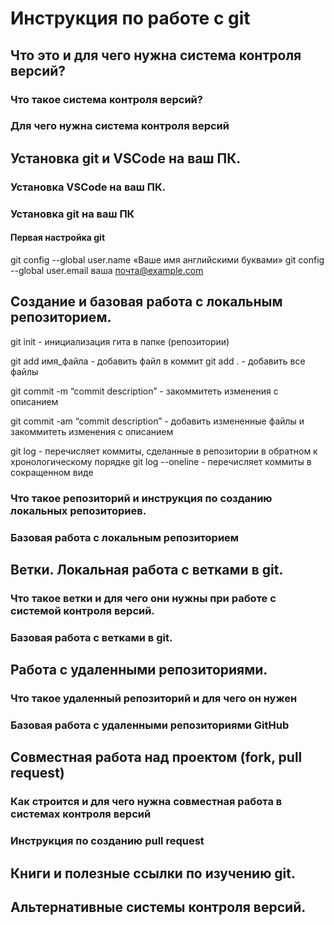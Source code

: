 # Инструкция по работе с git

## Что это и для чего нужна система контроля версий?

### Что такое система контроля версий?

### Для чего нужна система контроля версий

## Установка git и VSCode на ваш ПК.

### Установка VSCode на ваш ПК.

### Установка git на ваш ПК

#### Первая настройка git
git config --global user.name «Ваше имя английскими буквами»
git config --global user.email ваша почта@example.com


## Создание и базовая работа с локальным репозиторием.
git init - инициализация гита в папке (репозитории)

git add имя_файла - добавить файл в коммит
git add . - добавить все файлы

git commit -m “commit description” - закоммитеть изменения с описанием

git commit -am “commit description” - добавить измененные файлы и закоммитеть изменения с описанием

git log -  перечисляет коммиты, сделанные в репозитории в обратном к хронологическому порядке
git log --oneline -  перечисляет коммиты в сокращенном виде


### Что такое репозиторий и инструкция по созданию локальных репозиториев.

### Базовая работа с локальным репозиторием

## Ветки. Локальная работа с ветками в git.

### Что такое ветки и для чего они нужны при работе с системой контроля версий.

### Базовая работа с ветками в git.

## Работа с удаленными репозиториями.

### Что такое удаленный репозиторий и для чего он нужен

### Базовая работа с удаленными репозиториями GitHub

## Совместная работа над проектом (fork, pull request)

### Как строится и для чего нужна совместная работа в системах контроля версий

### Инструкция по созданию pull request

## Книги и полезные ссылки по изучению git.

## Альтернативные системы контроля версий.
